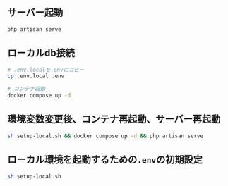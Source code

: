 ## サーバー起動

```bash
php artisan serve
```

## ローカルdb接続

```bash
# .env.localを.envにコピー
cp .env.local .env

# コンテナ起動
docker compose up -d
```

## 環境変数変更後、コンテナ再起動、サーバー再起動

```bash
sh setup-local.sh && docker compose up -d && php artisan serve
```

## ローカル環境を起動するための`.env`の初期設定

```bash
sh setup-local.sh
```